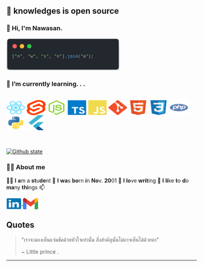 ## 💭 knowledges is open source
### 👋 Hi, I'm Nawasan.

<img width="300" src="https://raw.githubusercontent.com/Arikato111/Arikato111/main/images/code.png">

### 🌱 I’m currently learning. . .


<div style="display: inline_block"><br>
  <img align="center" alt="React" height="40" width="50" src="https://raw.githubusercontent.com/Arikato111/Arikato111/main/icons/react-original.svg">
  <img align="center" alt="Svelte" height="40" width="50" src="https://raw.githubusercontent.com/Arikato111/Arikato111/main/icons/svelte-original.svg">
  <img align="center" alt="Nodejs" height="40" width="50" src="https://raw.githubusercontent.com/Arikato111/Arikato111/main/icons/nodejs-plain.svg">
  <img align="center" alt="Ts" height="40" width="50" src="https://raw.githubusercontent.com/Arikato111/Arikato111/main/icons/typescript-original.svg">
  <img align="center" alt="Js" height="40" width="50" src="https://raw.githubusercontent.com/Arikato111/Arikato111/main/icons/javascript-plain.svg">
  <img align="center" alt="Git" height="40" width="50" src="https://raw.githubusercontent.com/Arikato111/Arikato111/main/icons/git-original.svg">
  <img align="center" alt="HTML5" height="40" width="50" src="https://raw.githubusercontent.com/Arikato111/Arikato111/main/icons/html5-original.svg">
  <img align="center" alt="CSS3" height="40" width="50" src="https://raw.githubusercontent.com/Arikato111/Arikato111/main/icons/css3-original.svg">
  <img align="center" alt="PHP" height="40" width="50" src="https://raw.githubusercontent.com/Arikato111/Arikato111/main/icons/php-plain.svg">
  <img align="center" alt="Python" height="40" width="50" src="https://raw.githubusercontent.com/Arikato111/Arikato111/main/icons/python-original.svg">
  <img align="center" alt="Flutter" height="40" width="50" src="https://raw.githubusercontent.com/Arikato111/Arikato111/main/icons/flutter-original.svg">

</div>

<br>


<br>

[![Github state](https://github-readme-stats.vercel.app/api/top-langs/?username=Arikato111&layout=compact)](https://github.com/Arikato111)


### 🧑‍💻 About me
  
🧑‍🎓 **I**  **a**m a **st**u**de**nt 🎂 **I**  **wa**s **bo**rn **i**n **No**v. **20**01 📖 **I**  **lo**ve **writ**ing 📝 **I** **li**ke **t**o **d**o **ma**ny **thi**ngs 📫

<div>
<a href="https://www.linkedin.com/in/nawasan-wisitsingkhon-183680239/">
<img align="center" width="40" height="30" alt="linkin" src="https://raw.githubusercontent.com/Arikato111/Arikato111/main/icons/linkedin-original.svg">
</a>
<a href="mailto: arikato110011@gmail.com">
<img align="center" width="40" height="30" alt="gmail" src="https://raw.githubusercontent.com/Arikato111/Arikato111/main/icons/gmail.svg">
</a>
</div>

## Quotes
>"เราจะมองเห็นแจ่มชัดด้วยหัวใจเท่านั้น สิ่งสำคัญนั้นไม่อาจเห็นได้ด้วยตา"
>
> ~ Little prince .
 
---


<!--

**Arikato111/Arikato111** is a ✨ _special_ ✨ repository because its `README.md` (this file) appears on your GitHub profile.

  

Here are some ideas to get you started:

  

- 🔭 I’m currently working on ...

- 🌱 I’m currently learning ...

- 👯 I’m looking to collaborate on ...

- 🤔 I’m looking for help with ...

- 💬 Ask me about ...

- 📫 How to reach me: ...

- 😄 Pronouns: ...

- ⚡ Fun fact: ...

-->
